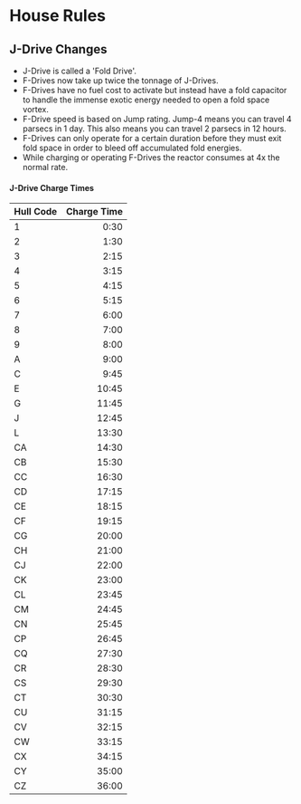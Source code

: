 House Rules
===============

## J-Drive Changes
- J-Drive is called a 'Fold Drive'.
- F-Drives now take up twice the tonnage of J-Drives.
- F-Drives have no fuel cost to activate but instead have a fold capacitor to handle the immense exotic energy needed to open a fold space vortex.
- F-Drive speed is based on Jump rating. Jump-4 means you can travel 4 parsecs in 1 day. This also means you can travel 2 parsecs in 12 hours.
- F-Drives can only operate for a certain duration before they must exit fold space in order to bleed off accumulated fold energies.
- While charging or operating F-Drives the reactor consumes at 4x the normal rate.

#### J-Drive Charge Times
| Hull Code     | Charge Time   |
| ------------- | -------------:|
| 1 | 0:30 |
| 2 | 1:30 |
| 3 | 2:15 |
| 4 | 3:15 |
| 5 | 4:15 |
| 6 | 5:15 |
| 7 | 6:00 |
| 8 | 7:00 |
| 9 | 8:00 |
| A | 9:00 |
| C | 9:45 |
| E | 10:45 |
| G | 11:45 |
| J | 12:45 |
| L | 13:30 |
| CA | 14:30 |
| CB | 15:30 |
| CC | 16:30 |
| CD | 17:15 |
| CE | 18:15 |
| CF | 19:15 |
| CG | 20:00 |
| CH | 21:00 |
| CJ | 22:00 |
| CK | 23:00 |
| CL | 23:45 |
| CM | 24:45 |
| CN | 25:45 |
| CP | 26:45 |
| CQ | 27:30 |
| CR | 28:30 |
| CS | 29:30 |
| CT | 30:30 |
| CU | 31:15 |
| CV | 32:15 |
| CW | 33:15 |
| CX | 34:15 |
| CY | 35:00 |
| CZ | 36:00 |
